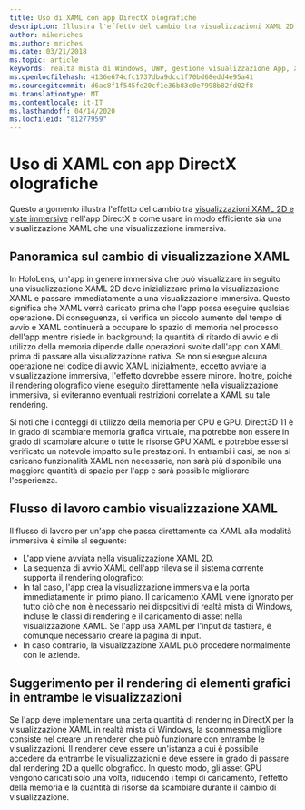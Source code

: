 ```yaml
---
title: Uso di XAML con app DirectX olografiche
description: Illustra l'effetto del cambio tra visualizzazioni XAML 2D e visualizzazioni immersive nell'app DirectX e come usare in modo efficiente sia una visualizzazione XAML che una visualizzazione immersiva.
author: mikeriches
ms.author: mriches
ms.date: 03/21/2018
ms.topic: article
keywords: realtà mista di Windows, UWP, gestione visualizzazione App, XAML, tastiera, procedura dettagliata, DirectX
ms.openlocfilehash: 4136e674cfc1737dba9dcc1f70bd68edd4e95a41
ms.sourcegitcommit: d6ac8f1f545fe20cf1e36b83c0e7998b82fd02f8
ms.translationtype: MT
ms.contentlocale: it-IT
ms.lasthandoff: 04/14/2020
ms.locfileid: "81277959"
---
```

# <a name="using-xaml-with-holographic-directx-apps"></a>Uso di XAML con app DirectX olografiche

Questo argomento illustra l'effetto del cambio tra [visualizzazioni XAML 2D e viste immersive](app-views.md) nell'app DirectX e come usare in modo efficiente sia una visualizzazione XAML che una visualizzazione immersiva.

## <a name="xaml-view-switching-overview"></a>Panoramica sul cambio di visualizzazione XAML

In HoloLens, un'app in genere immersiva che può visualizzare in seguito una visualizzazione XAML 2D deve inizializzare prima la visualizzazione XAML e passare immediatamente a una visualizzazione immersiva. Questo significa che XAML verrà caricato prima che l'app possa eseguire qualsiasi operazione. Di conseguenza, si verifica un piccolo aumento del tempo di avvio e XAML continuerà a occupare lo spazio di memoria nel processo dell'app mentre risiede in background; la quantità di ritardo di avvio e di utilizzo della memoria dipende dalle operazioni svolte dall'app con XAML prima di passare alla visualizzazione nativa. Se non si esegue alcuna operazione nel codice di avvio XAML inizialmente, eccetto avviare la visualizzazione immersiva, l'effetto dovrebbe essere minore. Inoltre, poiché il rendering olografico viene eseguito direttamente nella visualizzazione immersiva, si eviteranno eventuali restrizioni correlate a XAML su tale rendering.

Si noti che i conteggi di utilizzo della memoria per CPU e GPU. Direct3D 11 è in grado di scambiare memoria grafica virtuale, ma potrebbe non essere in grado di scambiare alcune o tutte le risorse GPU XAML e potrebbe essersi verificato un notevole impatto sulle prestazioni. In entrambi i casi, se non si caricano funzionalità XAML non necessarie, non sarà più disponibile una maggiore quantità di spazio per l'app e sarà possibile migliorare l'esperienza.

## <a name="xaml-view-switching-workflow"></a>Flusso di lavoro cambio visualizzazione XAML

Il flusso di lavoro per un'app che passa direttamente da XAML alla modalità immersiva è simile al seguente:
* L'app viene avviata nella visualizzazione XAML 2D.
* La sequenza di avvio XAML dell'app rileva se il sistema corrente supporta il rendering olografico:
* In tal caso, l'app crea la visualizzazione immersiva e la porta immediatamente in primo piano. Il caricamento XAML viene ignorato per tutto ciò che non è necessario nei dispositivi di realtà mista di Windows, incluse le classi di rendering e il caricamento di asset nella visualizzazione XAML. Se l'app usa XAML per l'input da tastiera, è comunque necessario creare la pagina di input.
* In caso contrario, la visualizzazione XAML può procedere normalmente con le aziende.

## <a name="tip-for-rendering-graphics-across-both-views"></a>Suggerimento per il rendering di elementi grafici in entrambe le visualizzazioni

Se l'app deve implementare una certa quantità di rendering in DirectX per la visualizzazione XAML in realtà mista di Windows, la scommessa migliore consiste nel creare un renderer che può funzionare con entrambe le visualizzazioni. Il renderer deve essere un'istanza a cui è possibile accedere da entrambe le visualizzazioni e deve essere in grado di passare dal rendering 2D a quello olografico. In questo modo, gli asset GPU vengono caricati solo una volta, riducendo i tempi di caricamento, l'effetto della memoria e la quantità di risorse da scambiare durante il cambio di visualizzazione.

